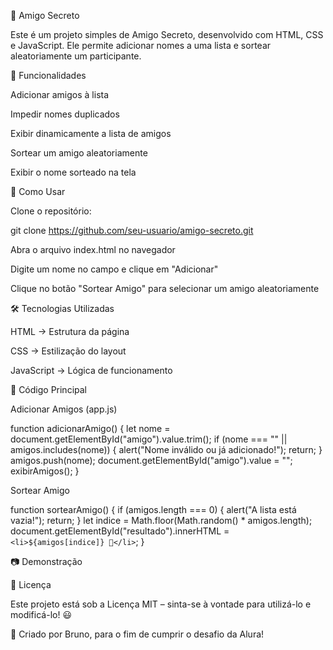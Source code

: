🎁 Amigo Secreto

Este é um projeto simples de Amigo Secreto, desenvolvido com HTML, CSS e JavaScript. Ele permite adicionar nomes a uma lista e sortear aleatoriamente um participante.

🚀 Funcionalidades

Adicionar amigos à lista

Impedir nomes duplicados

Exibir dinamicamente a lista de amigos

Sortear um amigo aleatoriamente

Exibir o nome sorteado na tela

📌 Como Usar

Clone o repositório:

git clone https://github.com/seu-usuario/amigo-secreto.git

Abra o arquivo index.html no navegador

Digite um nome no campo e clique em "Adicionar"

Clique no botão "Sortear Amigo" para selecionar um amigo aleatoriamente

🛠️ Tecnologias Utilizadas

HTML → Estrutura da página

CSS → Estilização do layout

JavaScript → Lógica de funcionamento

📜 Código Principal

Adicionar Amigos (app.js)

function adicionarAmigo() {
  let nome = document.getElementById("amigo").value.trim();
  if (nome === "" || amigos.includes(nome)) {
    alert("Nome inválido ou já adicionado!");
    return;
  }
  amigos.push(nome);
  document.getElementById("amigo").value = "";
  exibirAmigos();
}

Sortear Amigo

function sortearAmigo() {
  if (amigos.length === 0) {
    alert("A lista está vazia!");
    return;
  }
  let indice = Math.floor(Math.random() * amigos.length);
  document.getElementById("resultado").innerHTML = `<li>${amigos[indice]} 🎉</li>`;
}

📷 Demonstração



📄 Licença

Este projeto está sob a Licença MIT – sinta-se à vontade para utilizá-lo e modificá-lo! 😃

🔹 Criado por Bruno, para o fim de cumprir o desafio da Alura! 

